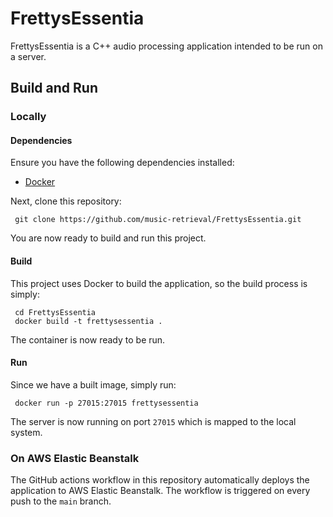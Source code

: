 # FrettysEssentia

FrettysEssentia is a C++ audio processing application intended to be run on a server.

## Build and Run

### Locally

#### Dependencies

Ensure you have the following dependencies installed:

- [Docker](https://docs.docker.com/get-docker/)

Next, clone this repository:

     git clone https://github.com/music-retrieval/FrettysEssentia.git

You are now ready to build and run this project.

#### Build

This project uses Docker to build the application, so the build process is simply:

     cd FrettysEssentia
     docker build -t frettysessentia .

The container is now ready to be run.

#### Run

Since we have a built image, simply run:

     docker run -p 27015:27015 frettysessentia

The server is now running on port `27015` which is mapped to the local system.

### On AWS Elastic Beanstalk

The GitHub actions workflow in this repository automatically deploys the application to AWS Elastic Beanstalk. The workflow is triggered on every push to the `main` branch.
